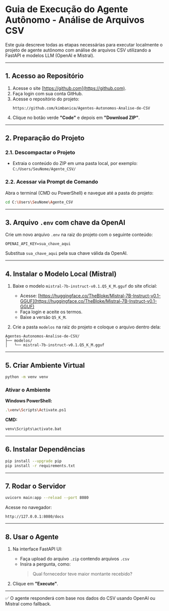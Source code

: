 # Guia de Execução do Agente Autônomo - Análise de Arquivos CSV

Este guia descreve todas as etapas necessárias para executar localmente o projeto de agente autônomo com análise de arquivos CSV utilizando a FastAPI e modelos LLM (OpenAI e Mistral).

---

## 1. Acesso ao Repositório

1. Acesse o site [https://github.com](https://github.com).
2. Faça login com sua conta GitHub.
3. Acesse o repositório do projeto:
   ```
   https://github.com/kimbanica/Agentes-Autonomos-Analise-de-CSV
   ```
4. Clique no botão verde **"Code"** e depois em **"Download ZIP"**.

---

## 2. Preparação do Projeto

### 2.1. Descompactar o Projeto

- Extraia o conteúdo do ZIP em uma pasta local, por exemplo: `C:/Users/SeuNome/Agente_CSV/`

### 2.2. Acessar via Prompt de Comando

Abra o terminal (CMD ou PowerShell) e navegue até a pasta do projeto:

```bash
cd C:\Users\SeuNome\Agente_CSV
```

---

## 3. Arquivo `.env` com chave da OpenAI

Crie um novo arquivo `.env` na raiz do projeto com o seguinte conteúdo:

```env
OPENAI_API_KEY=sua_chave_aqui
```

Substitua `sua_chave_aqui` pela sua chave válida da OpenAI.

---

## 4. Instalar o Modelo Local (Mistral)

1. Baixe o modelo `mistral-7b-instruct-v0.1.Q5_K_M.gguf` do site oficial:
   - Acesse: [https://huggingface.co/TheBloke/Mistral-7B-Instruct-v0.1-GGUF](https://huggingface.co/TheBloke/Mistral-7B-Instruct-v0.1-GGUF)
   - Faça login e aceite os termos.
   - Baixe a versão `Q5_K_M`.

2. Crie a pasta `modelos` na raiz do projeto e coloque o arquivo dentro dela:

```
Agentes-Autonomos-Analise-de-CSV/
├── modelos/
│   └── mistral-7b-instruct-v0.1.Q5_K_M.gguf
```

---

## 5. Criar Ambiente Virtual

```bash
python -m venv venv
```

### Ativar o Ambiente

**Windows PowerShell:**

```bash
.\venv\Scripts\Activate.ps1
```

**CMD:**

```bash
venv\Scripts\activate.bat
```

---

## 6. Instalar Dependências

```bash
pip install --upgrade pip
pip install -r requirements.txt
```

---

## 7. Rodar o Servidor

```bash
uvicorn main:app --reload --port 8080
```

Acesse no navegador:

```
http://127.0.0.1:8080/docs
```

---

## 8. Usar o Agente

1. Na interface FastAPI UI:
   - Faça upload do arquivo `.zip` contendo arquivos `.csv`
   - Insira a pergunta, como:
     > Qual fornecedor teve maior montante recebido?

2. Clique em **"Execute"**.

---

✅ O agente responderá com base nos dados do CSV usando OpenAI ou Mistral como fallback.
